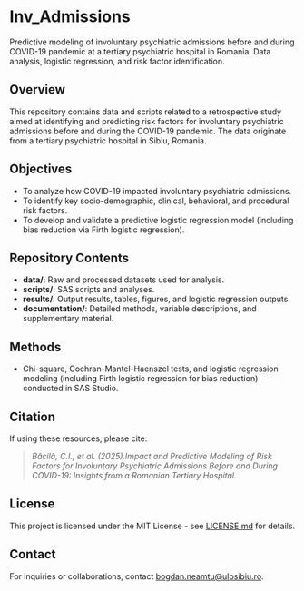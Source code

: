 # Inv_Admissions
Predictive modeling of involuntary psychiatric admissions before and during COVID-19 pandemic at a tertiary psychiatric hospital in Romania. Data analysis, logistic regression, and risk factor identification.
## Overview
This repository contains data and scripts related to a retrospective study aimed at identifying and predicting risk factors for involuntary psychiatric admissions before and during the COVID-19 pandemic. The data originate from a tertiary psychiatric hospital in Sibiu, Romania.

## Objectives
- To analyze how COVID-19 impacted involuntary psychiatric admissions.
- To identify key socio-demographic, clinical, behavioral, and procedural risk factors.
- To develop and validate a predictive logistic regression model (including bias reduction via Firth logistic regression).

## Repository Contents

- **data/**: Raw and processed datasets used for analysis.
- **scripts/**: SAS scripts and analyses.
- **results/**: Output results, tables, figures, and logistic regression outputs.
- **documentation/**: Detailed methods, variable descriptions, and supplementary material.

## Methods
- Chi-square, Cochran-Mantel-Haenszel tests, and logistic regression modeling (including Firth logistic regression for bias reduction) conducted in SAS Studio.

## Citation
If using these resources, please cite:

> *Băcilă, C.I., et al. (2025).Impact and Predictive Modeling of Risk Factors for Involuntary Psychiatric Admissions Before and During COVID-19: Insights from a Romanian Tertiary Hospital.*

## License
This project is licensed under the MIT License - see [LICENSE.md](LICENSE.md) for details.

##  Contact
For inquiries or collaborations, contact [bogdan.neamtu@ulbsibiu.ro](mailto:bogdan.neamtu@ulbsibiu.ro).
